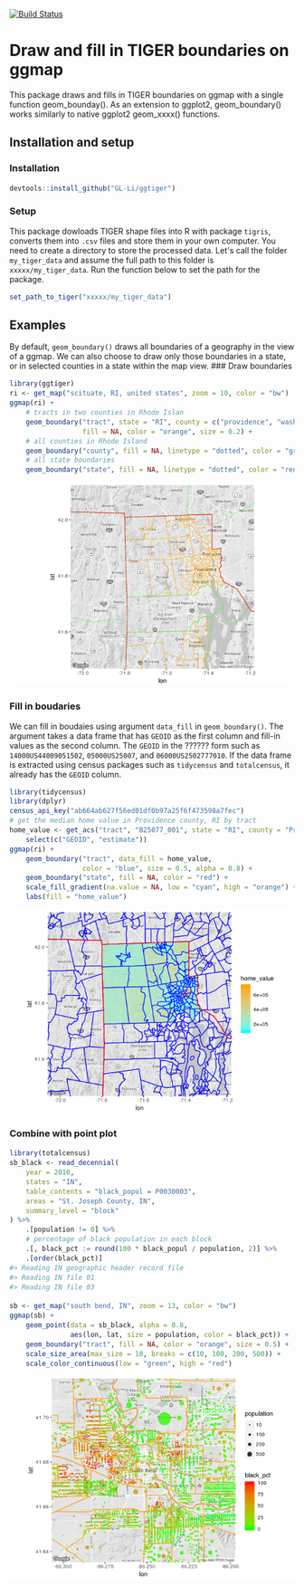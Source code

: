 [![Build Status](https://travis-ci.org/GL-Li/ggtiger.svg?branch=master)](https://travis-ci.org/GL-Li/ggtiger)

Draw and fill in TIGER boundaries on ggmap
==========================================

This package draws and fills in TIGER boundaries on ggmap with a single function geom\_bounday(). As an extension to ggplot2, geom\_boundary() works similarly to native ggplot2 geom\_xxxx() functions.

Installation and setup
----------------------

### Installation

``` r
devtools::install_github("GL-Li/ggtiger")
```

### Setup

This package dowloads TIGER shape files into R with package `tigris`, converts them into `.csv` files and store them in your own computer. You need to create a directory to store the processed data. Let's call the folder `my_tiger_data` and assume the full path to this folder is `xxxxx/my_tiger_data`. Run the function below to set the path for the package.

``` r
set_path_to_tiger("xxxxx/my_tiger_data")
```

Examples
--------

By default, `geom_boundary()` draws all boundaries of a geography in the view of a ggmap. We can also choose to draw only those boundaries in a state, or in selected counties in a state within the map view. \#\#\# Draw boundaries

``` r
library(ggtiger)
ri <- get_map("scituate, RI, united states", zoom = 10, color = "bw")
ggmap(ri) +
    # tracts in two counties in Rhode Islan
    geom_boundary("tract", state = "RI", county = c("providence", "washington"),
                  fill = NA, color = "orange", size = 0.2) +
    # all counties in Rhode Island
    geom_boundary("county", fill = NA, linetype = "dotted", color = "green", size = 0.3) +
    # all state boundaries
    geom_boundary("state", fill = NA, linetype = "dotted", color = "red", size = 0.5)
```

![](README-unnamed-chunk-4-1.png)

### Fill in boudaries

We can fill in boudaies using argument `data_fill` in `geom_boundary()`. The argument takes a data frame that has `GEOID` as the first column and fill-in values as the second column. The `GEOID` in the ?????? form such as `14000US44009051502`, `05000US25007`, and `06000US2502777010`. If the data frame is extracted using census packages such as `tidycensus` and `totalcensus`, it already has the `GEOID` column.

``` r
library(tidycensus)
library(dplyr)
census_api_key("ab664ab627f56ed01df0b97a25f6f473598a7fec")
# get the median home value in Providence county, RI by tract
home_value <- get_acs("tract", "B25077_001", state = "RI", county = "Providence") %>%
    select(c("GEOID", "estimate"))
ggmap(ri) +
    geom_boundary("tract", data_fill = home_value, 
                  color = "blue", size = 0.5, alpha = 0.8) +
    geom_boundary("state", fill = NA, color = "red") +
    scale_fill_gradient(na.value = NA, low = "cyan", high = "orange") +
    labs(fill = "home_value")
```

![](README-unnamed-chunk-5-1.png)

### Combine with point plot

``` r
library(totalcensus)
sb_black <- read_decennial(
    year = 2010,
    states = "IN",
    table_contents = "black_popul = P0030003",
    areas = "St. Joseph County, IN",
    summary_level = "block"
) %>% 
    .[population != 0] %>%
    # percentage of black population in each block
    .[, black_pct := round(100 * black_popul / population, 2)] %>%
    .[order(black_pct)]
#> Reading IN geographic header record file
#> Reading IN file 01 
#> Reading IN file 03

sb <- get_map("south bend, IN", zoom = 13, color = "bw")
ggmap(sb) +
    geom_point(data = sb_black, alpha = 0.8,
               aes(lon, lat, size = population, color = black_pct)) +
    geom_boundary("tract", fill = NA, color = "orange", size = 0.5) +
    scale_size_area(max_size = 10, breaks = c(10, 100, 200, 500)) +
    scale_color_continuous(low = "green", high = "red")
```

![](README-unnamed-chunk-6-1.png)
